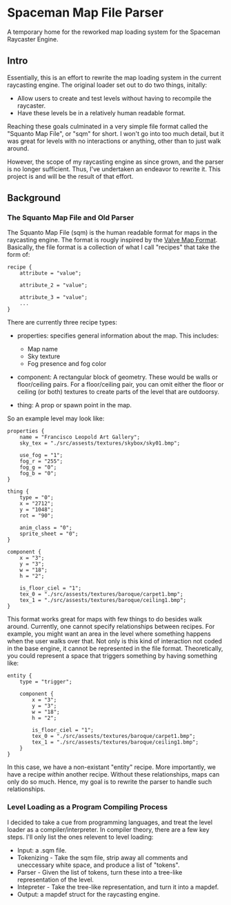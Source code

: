 # Spaceman Map File Parser
A temporary home for the reworked map loading system for the Spaceman Raycaster Engine.

## Intro
Essentially, this is an effort to rewrite the map loading system in the current raycasting
engine. The original loader set out to do two things, initally:

* Allow users to create and test levels without having to recompile the raycaster.
* Have these levels be in a relatively human readable format.

Reaching these goals culminated in a very simple file format called the "Squanto Map File",
or "sqm" for short. I won't go into too much detail, but it was great for levels with no
interactions or anything, other than to just walk around.

However, the scope of my raycasting engine as since grown, and the parser is no longer
sufficient. Thus, I've undertaken an endeavor to rewrite it. This project is and will be
the result of that effort.

## Background

### The Squanto Map File and Old Parser
The Squanto Map File (sqm) is the human readable format for maps in the raycasting engine.
The format is rougly inspired by the [Valve Map Format](https://developer.valvesoftware.com/wiki/Valve_Map_Format).
Basically, the file format is a collection of what I call "recipes" that take the form of:

```
recipe {
	attribute = "value";

	attribute_2 = "value";

	attribute_3 = "value";
	...
}
```

There are currently three recipe types:

* properties: specifies general information about the map. This includes:
	- Map name
	- Sky texture
	- Fog presence and fog color

* component: A rectangular block of geometry. These would be walls or floor/ceiling pairs.
For a floor/ceiling pair, you can omit either the floor or ceiling (or both) textures to
create parts of the level that are outdoorsy.

* thing: A prop or spawn point in the map.

So an example level may look like:

```
properties {
	name = "Francisco Leopold Art Gallery";
	sky_tex = "./src/assests/textures/skybox/sky01.bmp";

	use_fog = "1";
	fog_r = "255";
	fog_g = "0";
	fog_b = "0";
}

thing {
	type = "0";
	x = "2712";
	y = "1048";
	rot = "90";

	anim_class = "0";
	sprite_sheet = "0";
}

component {
	x = "3";
	y = "3";
	w = "18";
	h = "2";

	is_floor_ciel = "1";
	tex_0 = "./src/assests/textures/baroque/carpet1.bmp";
	tex_1 = "./src/assests/textures/baroque/ceiling1.bmp";
}
```

This format works great for maps with few things to do besides walk around. Currently,
one cannot specify relationships between recipes. For example, you might want an area
in the level where something happens when the user walks over that. Not only is this
kind of interaction not coded in the base engine, it cannot be represented in the file format.
Theoretically, you could represent a space that triggers something by having something like:

```
entity {
	type = "trigger";

	component {
		x = "3";
		y = "3";
		w = "18";
		h = "2";

		is_floor_ciel = "1";
		tex_0 = "./src/assests/textures/baroque/carpet1.bmp";
		tex_1 = "./src/assests/textures/baroque/ceiling1.bmp";
	}
}
```

In this case, we have a non-existant "entity" recipe. More importantly, we have a recipe *within* another
recipe. Without these relationships, maps can only do so much. Hence, my goal is to rewrite
the parser to handle such relationships.

### Level Loading as a Program Compiling Process
I decided to take a cue from programming languages, and treat the level loader as a compiler/interpreter.
In compiler theory, there are a few key steps. I'll only list the ones relevent to level loading:

* Input: a .sqm file.
* Tokenizing - Take the sqm file, strip away all comments and uneccessary white space, and
produce a list of "tokens".
* Parser - Given the list of tokens, turn these into a tree-like representation of the level.
* Intepreter - Take the tree-like representation, and turn it into a mapdef.
* Output: a mapdef struct for the raycasting engine.
